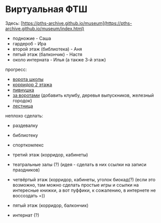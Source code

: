 # Виртуальная ФТШ

Здесь: [https://pths-archive.github.io/museum](https://pths-archive.github.io/museum/index.html) 

- подножие - Саша
- гардероб - Ира
- второй этаж (библиотека) - Аня
- пятый этаж (балкончик) - Настя
- около интерната - Илья (а также 3-й этаж)

прогресс:
- [ворота школы](https://pths-archive.github.io/museum)
- [корридор 2 этажа](https://pths-archive.github.io/museum/2floor.html)
- [пивнушка](https://pths-archive.github.io/museum/deadend.html)
- [за воротами](https://pths-archive.github.io/museum/over_gates.html) (добавить клумбу, деревья выпускников, железный городок)
- [лестница](https://pths-archive.github.io/museum/underneathpencil.html)

неплохо сделать:
- раздевалку
- библиотеку 
- спорткомлекс
- третий этаж (корридор, кабинеты)
- театральные залы (?) (идея - сделать в них ссылки на записи праздников)
- четвёртый этаж (корридор, кабинеты, уголок биокад(?) (если это возможно, там можно сделать простые игры и ссылки на интересные книжки, а вот пуффики, к сожалению, в интернете не воссоздать =))
- пятый этаж (корридор, балкончик)

- интернат (?)
